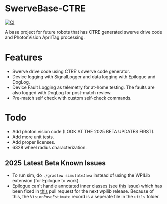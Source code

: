 # SwerveBase-CTRE
[![CI](https://github.com/Team334/SwerveBase-CTRE/actions/workflows/main.yml/badge.svg)](https://github.com/Team334/SwerveBase-CTRE/actions/workflows/main.yml)

A base project for future robots that has CTRE generated swerve drive code and PhotonVision AprilTag processing.

# Features
- Swerve drive code using CTRE's swerve code generator.
- Device logging with SignalLogger and data logging with Epilogue and DogLog.
- Device Fault Logging as telemetry for at-home testing. The faults are also logged with DogLog for post-match review.
- Pre-match self check with custom self-check commands.

# Todo
- Add photon vision code (LOOK AT THE 2025 BETA UPDATES FIRST).
- Add more unit tests.
- Add proper licenses.
- 6328 wheel radius characterization.

## 2025 Latest Beta Known Issues
- To run sim, do `./gradlew simulateJava` instead of using the WPILib extension (for Epilogue to work).
- Epilogue can't handle annotated inner classes (see [this](https://github.com/wpilibsuite/2025Beta/issues/54) issue) which has been fixed in [this](https://github.com/wpilibsuite/allwpilib/pull/7439) pull request for the next wpilib release. Because of this, the `VisionPoseEstimate` record is a seperate file in the `utils` folder.

